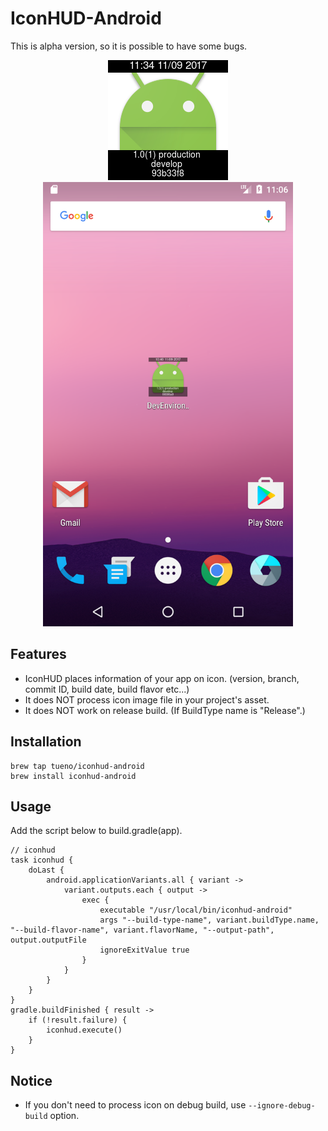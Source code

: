 # IconHUD-Android

This is alpha version, so it is possible to have some bugs.

<p align="center">
<img src="sample/iconhud_sample.png" alt="iconhud_sample"/>
<img src="sample/screen_sample.png" alt="screen_sample" width="400"/>
</p>

## Features

* IconHUD places information of your app on icon. (version, branch, commit ID, build date, build flavor etc...)
* It does NOT process icon image file in your project's asset.
* It does NOT work on release build. (If BuildType name is "Release".)

## Installation
```
brew tap tueno/iconhud-android
brew install iconhud-android
```

## Usage

Add the script below to build.gradle(app).  
```
// iconhud
task iconhud {
    doLast {
        android.applicationVariants.all { variant ->
            variant.outputs.each { output ->
                exec {
                    executable "/usr/local/bin/iconhud-android"
                    args "--build-type-name", variant.buildType.name, "--build-flavor-name", variant.flavorName, "--output-path", output.outputFile
                    ignoreExitValue true
                }
            }
        }
    }
}
gradle.buildFinished { result ->
    if (!result.failure) {
        iconhud.execute()
    }
}
```

## Notice

* If you don't need to process icon on debug build, use `--ignore-debug-build` option.
